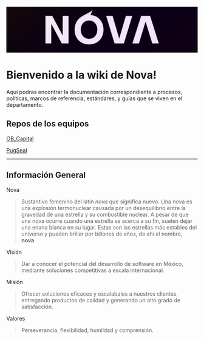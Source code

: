 ![](https://raw.githubusercontent.com/novaDepto/Nova/master/Desarrollo%20de%20departamento/Marketing%20y%20comunicaci%C3%B3n/Imagen%20Corporativa/Im%C3%A1genes/NOVA_banner.jpg)

# Bienvenido a la wiki de Nova!
Aquí podras encontrar la documentación correspondiente a procesos, políticas, marcos de referencia, estándares, y guías que se viven en el departamento.

## Repos de los equipos

[OB_Capital](https://github.com/novaDepto/OB_Capital)

[PugSeal](https://github.com/novaDepto/PugSeal)

***

## Información General
Nova
> Sustantivo femenino del latín _nova_ que significa nuevo. Una nova es una explosión termonuclear causada por un desequilibrio entre la gravedad de una estrella y su combustible nuclear. A pesar de que una nova ocurre cuando una estrella se acerca a su fin, suelen dejar una enana blanca​ en su lugar. Estas son las estrellas más estables del universo y pueden brillar por billones de años, de ahí el nombre, **nova**.

Visión
> Dar a conocer el potencial del desarrollo de software en México, mediante soluciones competitivas a escala internacional.

Misión

> Ofrecer soluciones eficaces y escalabales a nuestros clientes, entregando productos de calidad y generando un alto grado de satisfacción.

Valores
> Perseverancia, flexibilidad, humildad y comprensión.